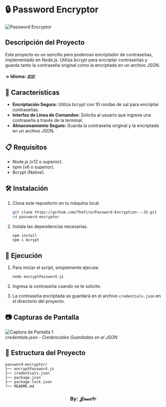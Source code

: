 # 🔒 Password Encryptor

![Password Encryptor](https://cdn.discordapp.com/attachments/770019428174790699/1246889889975500821/encryptedpass.PNG?ex=6662a573&is=666153f3&hm=1d1b89cc37fd2dc8930b14f6a2ff2c8316de8a337f8d519d3f4019f32b281223&)

## Descripción del Proyecto
Este proyecto es un sencillo pero poderoso encriptador de contraseñas, implementado en Node.js. Utiliza bcrypt para encriptar contraseñas y guarda tanto la contraseña original como la encriptada en un archivo JSON.

#### **-> Idioma:** *:es:* 

## 🚀 Características

- **Encriptación Segura:** Utiliza bcrypt con 10 rondas de sal para encriptar contraseñas.
- **Interfaz de Línea de Comandos:** Solicita al usuario que ingrese una contraseña a través de la terminal.
- **Almacenamiento Seguro:** Guarda la contraseña original y la encriptada en un archivo JSON.

## 📋 Requisitos

- Node.js (v12 o superior).
- npm (v6 o superior).
- Bcrypt (Native).

## 🛠️ Instalación

1. Clona este repositorio en tu máquina local.

    ```bash
    git clone https://github.com/TheYiro/Password-Encryption---JS.git
    cd password-encryptor
    ```

2. Instala las dependencias necesarias.

    ```bash
    npm install
    npm i bcrypt
    ```

## 🏃 Ejecución

1. Para iniciar el script, simplemente ejecuta:

    ```bash
    node encryptPassword.js
    ```

2. Ingresa la contraseña cuando se te solicite.

3. La contraseña encriptada se guardará en el archivo `credentials.json` en el directorio del proyecto.

## 📷 Capturas de Pantalla

![Captura de Pantalla 1](https://cdn.discordapp.com/attachments/770019428174790699/1246894499209154600/image.png?ex=665e0c7e&is=665cbafe&hm=9ee3ad54150a822150d66b362cfc227bb3d43bfff1d5ac97d812ce529ab0c7e3&)
<br>*credentials.json - Credenciales Guardadas en el JSON*</br>

## 📂 Estructura del Proyecto

```plaintext
password-encryptor/
├── encryptPassword.js
├── credentials.json
├── package.json
├── package-lock.json
└── README.md
```
<h3 align="center"> By: 𝒥𝑜𝒶𝒸𝑜✨ </h3>
